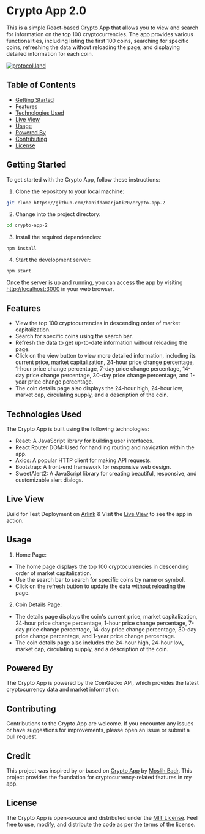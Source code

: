 # Crypto App 2.0

This is a simple React-based Crypto App that allows you to view and search for information on the top 100 cryptocurrencies. The app provides various functionalities, including listing the first 100 coins, searching for specific coins, refreshing the data without reloading the page, and displaying detailed information for each coin.

[![protocol.land](https://arweave.net/eZp8gOeR8Yl_cyH9jJToaCrt2He1PHr0pR4o-mHbEcY)](https://protocol.land/#/repository/<REPO_ID>)

## Table of Contents

- [Getting Started](#getting-started)
- [Features](#features)
- [Technologies Used](#technologies-used)
- [Live View](#live-view)
- [Usage](#usage)
- [Powered By](#powered-by)
- [Contributing](#contributing)
- [License](#license)

## Getting Started

To get started with the Crypto App, follow these instructions:

1. Clone the repository to your local machine:

```bash
git clone https://github.com/hanifdamarjati20/crypto-app-2
```
2. Change into the project directory:
```bash
cd crypto-app-2
```
3. Install the required dependencies:
```
npm install
```
4. Start the development server:
```
npm start
```
Once the server is up and running, you can access the app by visiting [http://localhost:3000](http://localhost:3000) in your web browser.

## Features

- View the top 100 cryptocurrencies in descending order of market capitalization.
- Search for specific coins using the search bar.
- Refresh the data to get up-to-date information without reloading the page.
- Click on the view button to view more detailed information, including its current price, market capitalization, 24-hour price change percentage, 1-hour price change percentage, 7-day price change percentage, 14-day price change percentage, 30-day price change percentage, and 1-year price change percentage.
- The coin details page also displays the 24-hour high, 24-hour low, market cap, circulating supply, and a description of the coin.

## Technologies Used
The Crypto App is built using the following technologies:

- React: A JavaScript library for building user interfaces.
- React Router DOM: Used for handling routing and navigation within the app.
- Axios: A popular HTTP client for making API requests.
- Bootstrap: A front-end framework for responsive web design.
- SweetAlert2: A JavaScript library for creating beautiful, responsive, and customizable alert dialogs.

## Live View
Build for Test Deployment on [Arlink](https://arlink.arweave.net)  & Visit the [Live View](https://ascapp_arlink.arweave.net/) to see the app in action.

## Usage
1. Home Page:

- The home page displays the top 100 cryptocurrencies in descending order of market capitalization.
- Use the search bar to search for specific coins by name or symbol.
- Click on the refresh button to update the data without reloading the page.
2. Coin Details Page:

- The details page displays the coin's current price, market capitalization, 24-hour price change percentage, 1-hour price change percentage, 7-day price change percentage, 14-day price change percentage, 30-day price change percentage, and 1-year price change percentage.
- The coin details page also includes the 24-hour high, 24-hour low, market cap, circulating supply, and a description of the coin.

## Powered By
The Crypto App is powered by the CoinGecko API, which provides the latest cryptocurrency data and market information.

## Contributing
Contributions to the Crypto App are welcome. If you encounter any issues or have suggestions for improvements, please open an issue or submit a pull request.

## Credit
This project was inspired by or based on
[Crypto App](https://github.com/Moslihbadr/crypto-app) by [Moslih Badr](https://github.com/Moslihbadr). This project provides the foundation for cryptocurrency-related features in my app. 

## License
The Crypto App is open-source and distributed under the [MIT License](./LICENSE). Feel free to use, modify, and distribute the code as per the terms of the license.
